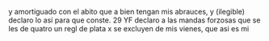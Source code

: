 y amortiguado con el abito que a bien tengan mis abrauces,
y (ilegible) declaro lo así para que conste.
29 YF declaro a las mandas forzosas que se les de quatro
un regl de plata x se excluyen de mis vienes, que asi es mi